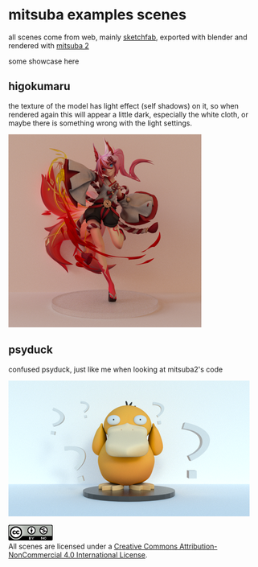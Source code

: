 # mitsuba examples scenes

all scenes come from web, mainly [sketchfab](https://sketchfab.com/), exported with blender and rendered with [mitsuba 2](https://github.com/mitsuba-renderer/mitsuba2)

some showcase here

## higokumaru

[model link]:https://sketchfab.com/3d-models/higokumaru-honkai-impact-3rd-0e903387170846f5939adaa0c277b91b

the texture of the model has light effect (self shadows) on it, so when rendered again this will appear a little dark, especially the white cloth, or maybe there is something wrong with the light settings. 

<img src="images/higokumaru.png" style="zoom:50%;" />

## psyduck

[model link]: https://sketchfab.com/3d-models/psyduck-6bd718edee504a26922000c546a455a9

confused psyduck, just like me when looking at mitsuba2's code

<img src="images/psyduck.png" style="zoom:50%;" />

<a rel="license" href="http://creativecommons.org/licenses/by-nc/4.0/"><img alt="Creative Commons License" style="border-width:0" src="images/88x31-20220713140959838.png" /></a><br />All scenes are licensed under a <a rel="license" href="http://creativecommons.org/licenses/by-nc/4.0/">Creative Commons Attribution-NonCommercial 4.0 International License</a>.

